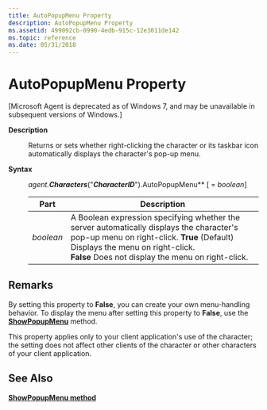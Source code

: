 ```yaml
---
title: AutoPopupMenu Property
description: AutoPopupMenu Property
ms.assetid: 499092cb-0990-4edb-915c-12e3011de142
ms.topic: reference
ms.date: 05/31/2018
---
```


# AutoPopupMenu Property

\[Microsoft Agent is deprecated as of Windows 7, and may be unavailable in subsequent versions of Windows.\]

<dl> <dt>

<span id="Description"></span><span id="description"></span><span id="DESCRIPTION"></span>**Description**
</dt> <dd>

Returns or sets whether right-clicking the character or its taskbar icon automatically displays the character's pop-up menu.

</dd> <dt>

<span id="Syntax"></span><span id="syntax"></span><span id="SYNTAX"></span>**Syntax**
</dt> <dd>

*agent.***Characters****("***CharacterID***").AutoPopupMenu** \[ = *boolean*\]



| Part      | Description                                                                                                                                                                                                                                           |
|-----------|-------------------------------------------------------------------------------------------------------------------------------------------------------------------------------------------------------------------------------------------------------|
| *boolean* | A Boolean expression specifying whether the server automatically displays the character's pop-up menu on right-click. **True** (Default) Displays the menu on right-click. <br/> **False** Does not display the menu on right-click.<br/> |



 

</dd> </dl>

## Remarks

By setting this property to **False**, you can create your own menu-handling behavior. To display the menu after setting this property to **False**, use the [**ShowPopupMenu**](showpopupmenu-method.md) method.

This property applies only to your client application's use of the character; the setting does not affect other clients of the character or other characters of your client application.

## See Also

[**ShowPopupMenu method**](showpopupmenu-method.md)


 

 





